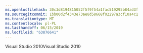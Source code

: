 ```yaml
---
ms.openlocfilehash: 30c3d8194815052f5f9f54a1fac519295b84ad3f
ms.sourcegitcommit: 1bb00d2f4343e73ae8d58668f02297a3cf10a4c1
ms.translationtype: MT
ms.contentlocale: pl-PL
ms.lasthandoff: 06/15/2019
ms.locfileid: "63876641"
---
```

<span data-ttu-id="fcf24-101">Visual Studio 2010</span><span class="sxs-lookup"><span data-stu-id="fcf24-101">Visual Studio 2010</span></span>
